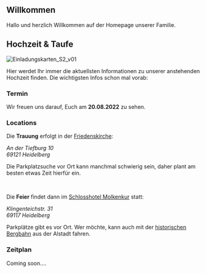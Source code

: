## Willkommen

Hallo und herzlich Willkommen auf der Homepage unserer Familie.

## Hochzeit & Taufe

![Einladungskarten_S2_v01](https://user-images.githubusercontent.com/20990315/154277589-afe5c417-f707-43fa-816e-792b5c1ccc7d.png)

Hier werdet Ihr immer die aktuellsten Informationen zu unserer anstehenden Hochzeit finden. Die wichtigsten Infos schon mal vorab:

### Termin

Wir freuen uns darauf, Euch am **20.08.2022** zu sehen.

### Locations

Die **Trauung** erfolgt in der [Friedenskirche](https://friedensgemeinde-handschuhsheim.de/):

_An der Tiefburg 10 <br>
69121 Heidelberg_

Die Parkplatzsuche vor Ort kann manchmal schwierig sein, daher plant am besten etwas Zeit hierfür ein.

<br>

Die **Feier** findet dann im [Schlosshotel Molkenkur](https://www.molkenkur.de/) statt:

_Klingenteichstr. 31 <br>
69117 Heidelberg_

Parkplätze gibt es vor Ort. Wer möchte, kann auch mit der [historischen Bergbahn](https://www.bergbahn-heidelberg.de/) aus der Alstadt fahren.

### Zeitplan

Coming soon....

